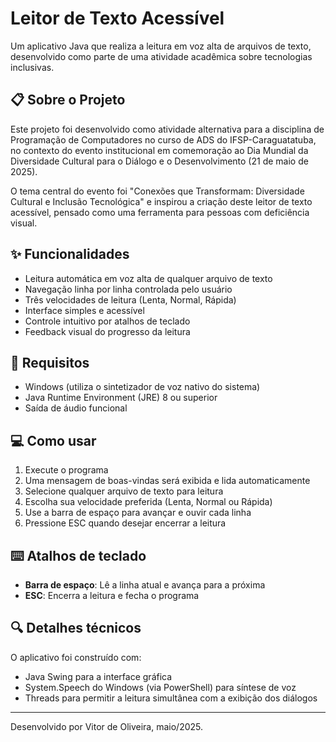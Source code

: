# Leitor de Texto Acessível

Um aplicativo Java que realiza a leitura em voz alta de arquivos de texto, desenvolvido como parte de uma atividade acadêmica sobre tecnologias inclusivas.

## 📋 Sobre o Projeto

Este projeto foi desenvolvido como atividade alternativa para a disciplina de Programação de Computadores no curso de ADS do IFSP-Caraguatatuba, no contexto do evento institucional em comemoração ao Dia Mundial da Diversidade Cultural para o Diálogo e o Desenvolvimento (21 de maio de 2025).

O tema central do evento foi "Conexões que Transformam: Diversidade Cultural e Inclusão Tecnológica" e inspirou a criação deste leitor de texto acessível, pensado como uma ferramenta para pessoas com deficiência visual.

## ✨ Funcionalidades

- Leitura automática em voz alta de qualquer arquivo de texto
- Navegação linha por linha controlada pelo usuário
- Três velocidades de leitura (Lenta, Normal, Rápida)
- Interface simples e acessível
- Controle intuitivo por atalhos de teclado
- Feedback visual do progresso da leitura

## 🔧 Requisitos

- Windows (utiliza o sintetizador de voz nativo do sistema)
- Java Runtime Environment (JRE) 8 ou superior
- Saída de áudio funcional

## 💻 Como usar

1. Execute o programa
2. Uma mensagem de boas-vindas será exibida e lida automaticamente
3. Selecione qualquer arquivo de texto para leitura
4. Escolha sua velocidade preferida (Lenta, Normal ou Rápida)
5. Use a barra de espaço para avançar e ouvir cada linha
6. Pressione ESC quando desejar encerrar a leitura

## ⌨️ Atalhos de teclado

- **Barra de espaço**: Lê a linha atual e avança para a próxima
- **ESC**: Encerra a leitura e fecha o programa

## 🔍 Detalhes técnicos

O aplicativo foi construído com:
- Java Swing para a interface gráfica
- System.Speech do Windows (via PowerShell) para síntese de voz
- Threads para permitir a leitura simultânea com a exibição dos diálogos

---

Desenvolvido por Vitor de Oliveira, maio/2025.
